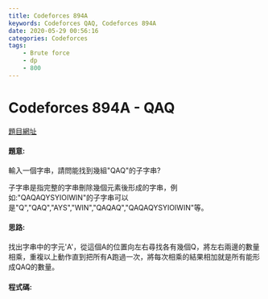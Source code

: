 ```yaml
---
title: Codeforces 894A
keywords: Codeforces QAQ, Codeforces 894A
date: 2020-05-29 00:56:16
categories: Codeforces
tags:
    - Brute force
    - dp
    - 800
---
```

# Codeforces 894A - QAQ
[題目網址](https://codeforces.com/problemset/problem/894/A)

#### 題意:
輸入一個字串，請問能找到幾組"QAQ"的子字串?
<!-- more -->
子字串是指完整的字串刪除幾個元素後形成的字串，例如:"QAQAQYSYIOIWIN"的子字串可以是"Q","QAQ","AYS","WIN","QAQAQ","QAQAQYSYIOIWIN"等。
#### 思路:
找出字串中的字元'A'，從這個A的位置向左右尋找各有幾個Q，將左右兩邊的數量相乘，重複以上動作直到把所有A跑過一次，將每次相乘的結果相加就是所有能形成QAQ的數量。
#### 程式碼:
<script src="https://gist.github.com/zxzxcc112/fdac775e8b16a25fb488b7b77aa24341.js"></script>